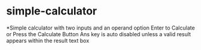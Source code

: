 # simple-calculator

*Simple calculator with two inputs and an operand option
Enter to Calculate or Press the Calculate Button
Ans key is auto disabled unless a valid result appears within the result text box
